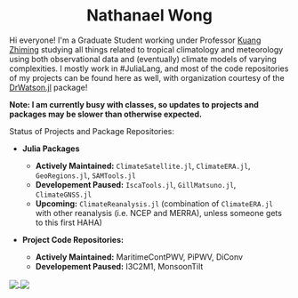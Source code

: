 # **<div align="center">Nathanael Wong</div>**

Hi everyone! I'm a Graduate Student working under Professor [Kuang Zhiming](http://www.people.fas.harvard.edu/~kuang/) studying all things related to tropical climatology and meteorology using both observational data and (eventually) climate models of varying complexities. I mostly work in #JuliaLang, and most of the code repositories of my projects can be found here as well, with organization courtesy of the [DrWatson.jl](https://github.com/JuliaDynamics/DrWatson.jl) package!

**Note: I am currently busy with classes, so updates to projects and packages may be slower than otherwise expected.**

Status of Projects and Package Repositories:
* **Julia Packages**
  * **Actively Maintained:** `ClimateSatellite.jl`, `ClimateERA.jl`, `GeoRegions.jl`, `SAMTools.jl`
  * **Developement Paused:** `IscaTools.jl`, `GillMatsuno.jl`, `ClimateGNSS.jl`
  * **Upcoming:** `ClimateReanalysis.jl` (combination of `ClimateERA.jl` with other reanalysis (i.e. NCEP and MERRA), unless someone gets to this first HAHA)
  
* **Project Code Repositories:**
  * **Actively Maintained:** MaritimeContPWV, PiPWV, DiConv
  * **Developement Paused:** I3C2M1, MonsoonTilt

<a href="https://github.com/natgeo-wong">
  <img align="center" src="https://github-readme-stats.vercel.app/api?username=natgeo-wong&count_private=true&show_icons=true&theme=algolia" />
</a>
<a href="https://github.com/natgeo-wong">
  <img align="center" src="https://github-readme-stats.vercel.app/api/top-langs/?username=natgeo-wong&layout=compact&theme=algolia" />
</a>
